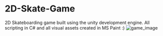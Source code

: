 # 2D-Skate-Game
2D Skateboarding game built using the unity development engine. All scripting in C# and all visual assets created in MS Paint :)
![game_image](https://github.com/samwlms/2D-Skate-Game/blob/main/Assets/Backgrounds/main_menu.png)
